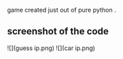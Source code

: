 game created just out of pure python .

## screenshot of the code

![](guess ip.png)
![](car ip.png)
